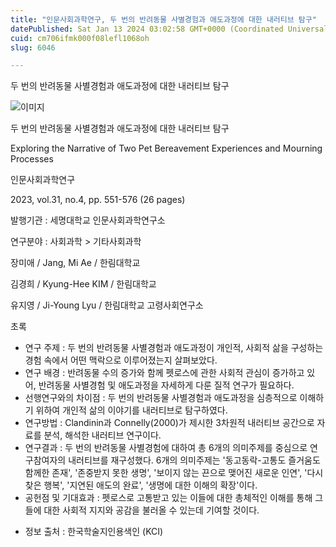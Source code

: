 ```yaml
---
title: "인문사회과학연구, 두 번의 반려동물 사별경험과 애도과정에 대한 내러티브 탐구"
datePublished: Sat Jan 13 2024 03:02:58 GMT+0000 (Coordinated Universal Time)
cuid: cm706ifmk000f08lefl1068oh
slug: 6046

---
```



두 번의 반려동물 사별경험과 애도과정에 대한 내러티브 탐구

![이미지](https://cdn.hashnode.com/res/hashnode/image/upload/v1739260022901/e556635e-48d0-444d-a858-d2b58e546b36.jpeg)

두 번의 반려동물 사별경험과 애도과정에 대한 내러티브 탐구

Exploring the Narrative of Two Pet Bereavement Experiences and Mourning Processes

인문사회과학연구

2023, vol.31, no.4, pp. 551-576 (26 pages)

발행기관 : 세명대학교 인문사회과학연구소

연구분야 : 사회과학 > 기타사회과학

장미애 / Jang, Mi Ae / 한림대학교

김경희 / Kyung-Hee KIM / 한림대학교

유지영 / Ji-Young Lyu / 한림대학교 고령사회연구소

초록

- 연구 주제 : 두 번의 반려동물 사별경험과 애도과정이 개인적, 사회적 삶을 구성하는 경험 속에서 어떤 맥락으로 이루어졌는지 살펴보았다.
- 연구 배경 : 반려동물 수의 증가와 함께 펫로스에 관한 사회적 관심이 증가하고 있어, 반려동물 사별경험 및 애도과정을 자세하게 다룬 질적 연구가 필요하다.
- 선행연구와의 차이점 : 두 번의 반려동물 사별경험과 애도과정을 심층적으로 이해하기 위하여 개인적 삶의 이야기를 내러티브로 탐구하였다.
- 연구방법 : Clandinin과 Connelly(2000)가 제시한 3차원적 내러티브 공간으로 자료를 분석, 해석한 내러티브 연구이다.
- 연구결과 : 두 번의 반려동물 사별경험에 대하여 총 6개의 의미주제를 중심으로 연구참여자의 내러티브를 재구성했다. 6개의 의미주제는 '동고동락-고통도 즐거움도 함께한 존재', '존중받지 못한 생명', '보이지 않는 끈으로 맺어진 새로운 인연', '다시 찾은 행복', '지연된 애도의 완료', '생명에 대한 이해의 확장'이다.
- 공헌점 및 기대효과 : 펫로스로 고통받고 있는 이들에 대한 총체적인 이해를 통해 그들에 대한 사회적 지지와 공감을 불러올 수 있는데 기여할 것이다.

* 정보 출처 : 한국학술지인용색인 (KCI)